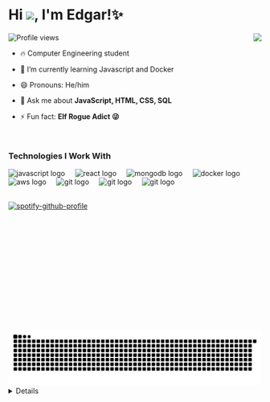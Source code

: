 <h1 align="left">Hi <img src="https://raw.githubusercontent.com/kaueMarques/kaueMarques/master/hi.gif" height="30px">, I'm Edgar!✨</h1>
<img align="right" height="590rem" src="https://raw.githubusercontent.com/gist/Edgarcsr/fe1e878b4665a65c011acfc54eb4d7c8/raw/b4dc4078dea4f5f53370127d5c498d10c7319524/githubCard.svg">
<p align="left"> <img src="https://komarev.com/ghpvc/?username=edgarcsr&color=fb4362" alt="Profile views" /> </p>


- 🔥 Computer Engineering student
  
- 🌱 I’m currently learning Javascript and Docker

- 😄 Pronouns: He/him

- 💬 Ask me about **JavaScript, HTML, CSS, SQL**

- ⚡ Fun fact: **Elf Rogue Adict 😜**

<br>

### Technologies I Work With
  <div align="left">
  <img src="https://skillicons.dev/icons?i=js" height="30" alt="javascript logo" />
  <img width="12" />
  <img src="https://skillicons.dev/icons?i=react" height="30" alt="react logo" />
  <img width="12" />
  <img src="https://skillicons.dev/icons?i=mongodb" height="30" alt="mongodb logo" />
  <img width="12" />
  <img src="https://skillicons.dev/icons?i=docker" height="30" alt="docker logo" />
  <img width="12" />
  <img src="https://skillicons.dev/icons?i=cs" height="30" alt="aws logo" />
  <img width="12" />
  <img src="https://skillicons.dev/icons?i=dotnet" height="30" alt="git logo" />
  <img width="12" />
  <img src="https://skillicons.dev/icons?i=tailwind" height="30" alt="git logo" />
  <img width="12" />
  <img src="https://skillicons.dev/icons?i=git" height="30" alt="git logo" />
</div>
<br>

[![spotify-github-profile](https://spotify-github-profile.kittinanx.com/api/view?uid=o6bjo8oj5q15nrortj5bh1v88&cover_image=true&theme=compact&show_offline=false&background_color=121212&interchange=true)](https://spotify-github-profile.kittinanx.com/api/view?uid=o6bjo8oj5q15nrortj5bh1v88&redirect=true)

<br>

<img src="https://raw.githubusercontent.com/Edgarcsr/Edgarcsr/output/snake.svg" alt="Snake animation" />

<br>

<details>

<details> 
<summary>Github Stats ⚡</summary>

<p align="center">
  <a href="https://git.io/streak-stats">
    <img src="https://streak-stats.demolab.com?user=Edgarcsr&theme=dark&hide_border=true&hide_longest_streak=true" alt="GitHub Streak"/>
  </a>
</p>
</details>
  


<!--
**Edgarcsr/Edgarcsr** is a ✨ _special_ ✨ repository because its `README.md` (this file) appears on your GitHub profile.

Here are some ideas to get you started:

- 🔭 I’m currently working on ...
- 🌱 I’m currently learning ...
- 👯 I’m looking to collaborate on ...
- 🤔 I’m looking for help with ...
- 💬 Ask me about ...
- 📫 How to reach me: ...
- 😄 Pronouns: ...
- ⚡ Fun fact: ...
-->
